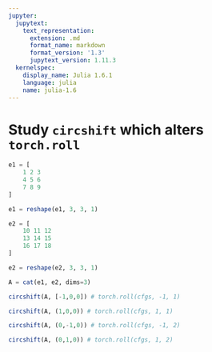 ```yaml
---
jupyter:
  jupytext:
    text_representation:
      extension: .md
      format_name: markdown
      format_version: '1.3'
      jupytext_version: 1.11.3
  kernelspec:
    display_name: Julia 1.6.1
    language: julia
    name: julia-1.6
---
```


# Study `circshift` which alters `torch.roll`

```julia
e1 = [
    1 2 3
    4 5 6
    7 8 9
] 

e1 = reshape(e1, 3, 3, 1)

e2 = [
    10 11 12
    13 14 15
    16 17 18
] 

e2 = reshape(e2, 3, 3, 1)

A = cat(e1, e2, dims=3)
```

```julia
circshift(A, [-1,0,0]) # torch.roll(cfgs, -1, 1)
```

```julia
circshift(A, (1,0,0)) # torch.roll(cfgs, 1, 1)
```

```julia
circshift(A, (0,-1,0)) # torch.roll(cfgs, -1, 2)
```

```julia
circshift(A, (0,1,0)) # torch.roll(cfgs, 1, 2)
```
